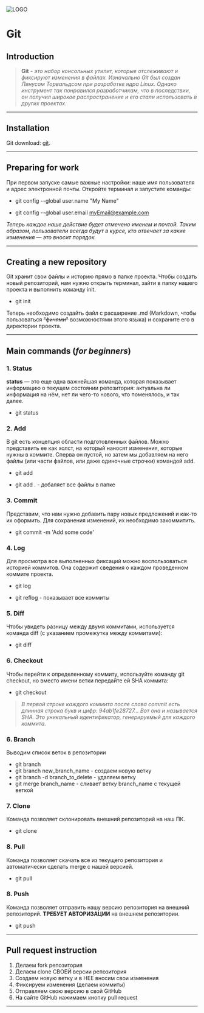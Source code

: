 ![LOGO](git_logo.png)

# **Git**

## Introduction

>**Git** *- это набор консольных утилит, которые отслеживают и фиксируют изменения в файлах. Изначально Git был создан Линусом Торвальдсом при разработке ядра Linux. Однако инструмент так понравился разработчикам, что в последствии, он получил широкое распространение и его стали использовать в других проектах.*
>
***

## Installation

Git download: [git](https://git-scm.com/download).
***

## Preparing for work

При первом запуске самые важные настройки: наше имя пользователя и адрес электронной почты. Откройте терминал и запустите команды:

* git config --global user.name "My Name"

* git config --global user.email myEmail@example.com

*Теперь каждое наше действие будет отмечено именем и почтой. Таким образом, пользователи всегда будут в курсе, кто отвечает за какие изменения — это вносит порядок.*
***

## Creating a new repository

Git хранит свои файлы и историю прямо в папке проекта. Чтобы создать новый репозиторий, нам нужно открыть терминал, зайти в папку нашего проекта и выполнить команду init.

* git init

Теперь необходимо создайть файл с расширение .md (Markdown, чтобы пользоваться ~~"фичями"~~ возможностями этого языка) и сохраните его в директории проекта.
***

## Main commands (*for beginners*)

### 1. Status

**status** — это еще одна важнейшая команда, которая показывает информацию о текущем состоянии репозитория: актуальна ли информация на нём, нет ли чего-то нового, что поменялось, и так далее. 

* git status

### 2. Add

В git есть концепция области подготовленных файлов. Можно представить ее как холст, на который наносят изменения, которые нужны в коммите. Сперва он пустой, но затем мы добавляем на него файлы (или части файлов, или даже одиночные строчки) командой add.

* git add

* git add . - добаляет все файлы в папке

### 3. Commit

Представим, что нам нужно добавить пару новых предложений и как-то их оформить. Для сохранения изменений, их необходимо закоммитить. 

* git commit -m 'Add some code'

### 4. Log

Для просмотра все выполненных фиксаций можно воспользоваться историей коммитов. Она содержит сведения о каждом проведенном коммите проекта.

* git log

* git reflog - показывает все коммиты

### 5. Diff

Чтобы увидеть разницу между двумя коммитами, используется команда diff (с указанием промежутка между коммитами):

* git diff

### 6. Checkout

Чтобы перейти к определенному коммиту, используйте команду git checkout, но вместо имени ветки передайте ей SHA коммита:

* git checkout

>*В первой строке каждого коммита после слова commit есть длинная строка букв и цифр: 94ab1fe28727…
Вот она и называется SHA. Это уникальный идентификатор, генерируемый для каждого коммита.*
>

### 6. Branch
Выводим список веток в репозитории

* git branch
* git branch new_branch_name - cоздаем новую ветку 
* git branch -d branch_to_delete - удаляем ветку
* git merge branch_name - cливает ветку branch_name с текущей веткой


### 7. Clone

Команда позволяет склонировать внешний репозиторий на наш ПК.

* git clone

### 8. Pull

Команда позволяет скачать все из текущего репозитория и автоматически
сделать merge с нашей версией.

* git pull

### 8. Push

Команда позволяет отправить нашу версию репозитория на внешний
репозиторий. **ТРЕБУЕТ АВТОРИЗАЦИИ** на внешнем репозитории.

* git push
***

## Pull request instruction

1. Делаем fork репозитория
2. Делаем clone СВОЕЙ версии репозитория
3. Создаем новую ветку и в НЕЕ вносим свои изменения
4. Фиксируем изменения (делаем коммиты)
5. Отправляем свою версию в свой GitHub
6. На сайте GitHub нажимаем кнопку pull request 

***
